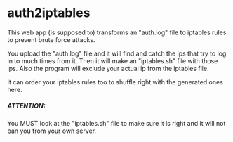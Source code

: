 # auth2iptables
This web app (is supposed to) transforms an "auth.log" file to iptables rules to prevent brute force attacks.

You upload the "auth.log" file and it will find and catch the ips that try to log in to much times from it.
Then it will make an "iptables.sh" file with those ips. Also the program will exclude your actual ip from the iptables file.

It can order your iptables rules too to shuffle right with the generated ones here.

##### ATTENTION:
You MUST look at the "iptables.sh" file to make sure it is right and it will not ban you from your own server. 


